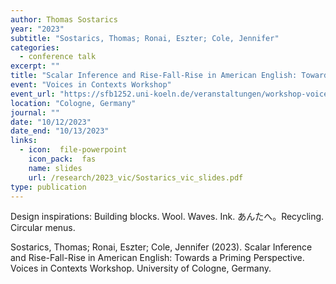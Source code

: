 ```yaml
---
author: Thomas Sostarics
year: "2023"
subtitle: "Sostarics, Thomas; Ronai, Eszter; Cole, Jennifer"
categories:
  - conference talk
excerpt: ""
title: "Scalar Inference and Rise-Fall-Rise in American English: Towards a Priming Perspective"
event: "Voices in Contexts Workshop"
event_url: "https://sfb1252.uni-koeln.de/veranstaltungen/workshop-voices-in-context"
location: "Cologne, Germany"
journal: ""
date: "10/12/2023"
date_end: "10/13/2023"
links:
  - icon:  file-powerpoint
    icon_pack:  fas
    name: slides
    url: /research/2023_vic/Sostarics_vic_slides.pdf
type: publication
---
```


Design inspirations: Building blocks. Wool. Waves. Ink. あんたへ。Recycling. Circular menus.

Sostarics, Thomas; Ronai, Eszter; Cole, Jennifer (2023). Scalar Inference and Rise-Fall-Rise in American English: Towards a Priming Perspective. Voices in Contexts Workshop. University of Cologne, Germany.

